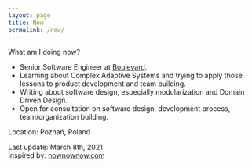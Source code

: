 ```yaml
---
layout: page
title: Now
permalink: /now/
---
```


What am I doing now?

- Senior Software Engineer at [Boulevard](https://www.joinblvd.com). 
- Learning about Complex Adaptive Systems and trying to apply those lessons to
  product development and team building.
- Writing about software design, especially modularization and Domain Driven
  Design.
- Open for consultation on software design, development process,
  team/organization building.

Location: Poznań, Poland

Last update: March 8th, 2021<br/> Inspired by:
[nownownow.com](https://nownownow.com/about)
